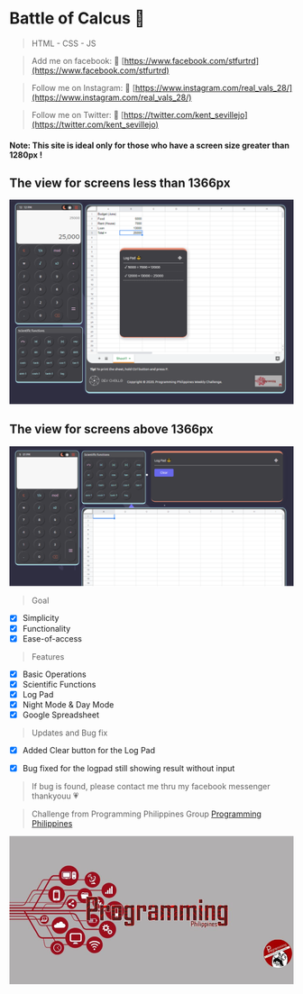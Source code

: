 # Battle of Calcus :tada:
> HTML - CSS - JS 

> Add me on facebook: :blue_heart:
[https://www.facebook.com/stfurtrd](https://www.facebook.com/stfurtrd)

> Follow me on Instagram: :green_heart:
[https://www.instagram.com/real_vals_28/](https://www.instagram.com/real_vals_28/)

> Follow me on Twitter: :purple_heart:
[https://twitter.com/kent_sevillejo](https://twitter.com/kent_sevillejo)

#### Note: This site is ideal only for those who have a screen size greater than 1280px !
## The view for screens less than 1366px
![baner](./res/banner.png)

## The view for screens above 1366px
![baner](./res/bg2.png)

> Goal
- [x] Simplicity
- [x] Functionality
- [x] Ease-of-access

> Features
- [x] Basic Operations
- [x] Scientific Functions
- [x] Log Pad
- [x] Night Mode & Day Mode
- [x] Google Spreadsheet

> Updates and Bug fix
- [x] Added Clear button for the Log Pad
- [x] Bug fixed for the logpad still showing result without input


> If bug is found, please contact me thru my facebook messenger thankyouu :heartpulse:




> Challenge from Programming Philippines Group
[Programming Philippines](https://www.facebook.com/groups/649943542157470/)

![PP Logo](./res/pp.jpg)



